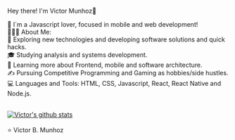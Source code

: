 Hey there! I'm Victor Munhoz👋

🚀 I´m a Javascript lover, focused in mobile and web development! <br>
👨🏻‍💻 About Me:<br>
🤔   Exploring new technologies and developing software solutions and quick hacks.<br>
🎓   Studying analysis and systems development.<br>
🌱   Learning more about Frontend, mobile and software architecture.<br>
✍️   Pursuing Competitive Programming and Gaming as hobbies/side hustles.<br>
💻 Languages and Tools: HTML, CSS, Javascript, React, React Native and Node.js.<br>
  <br>

[![Victor's github stats](https://github-readme-stats.vercel.app/api?username=victorbmunhoz&show_icons=true&theme=radical)](https://github.com/victorbmunhoz/github-readme-stats)<br>
<br>
⭐️ Victor B. Munhoz 
